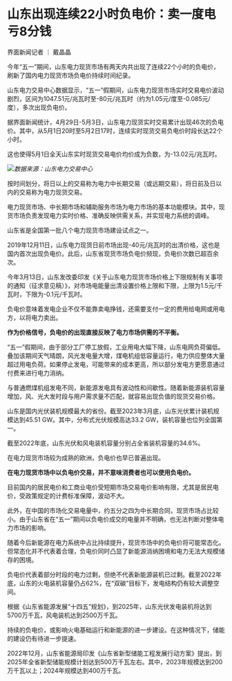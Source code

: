 # 山东出现连续22小时负电价：卖一度电亏8分钱

界面新闻记者 ｜ 戴晶晶

今年“五一”期间，山东电力现货市场有两天内共出现了连续22个小时的负电价，刷新了国内电力现货市场负电价持续时间纪录。

山东电力交易中心数据显示，“五一”假期间，山东电力现货市场实时交易电价波动剧烈，区间为1047.51元/兆瓦时至-80元/兆瓦时（约为1.05元/度至-0.085元/度），多次出现负电价。

据界面新闻统计，4月29日-5月3日，山东电力现货实时交易累计出现46次的负电价。其中，从5月1日20时至5月2日17时，连续实时现货交易负电价时段长达22个小时。

这也使得5月1日全天山东实时现货交易电价均价成为负数，为-13.02元/兆瓦时。

![](https://inews.gtimg.com/om_bt/OEOopFckFJ-_7Ps7zVF3gcpyJgJGycK5jvSdqKcTXpmq8AA/1000)_数据来源：山东电力交易中心_

按时间划分，将日以上的交易称为电力中长期交易（或远期交易），将日前及日以内的交易称为电力现货交易。

电力现货市场、中长期市场和辅助服务市场为电力市场的基本功能模块。其中，现货市场负责发现电力实时价格、准确反映供需关系，并实现电力系统的调峰。

山东省是全国第一批八个电力现货市场建设试点之一。

2019年12月11日，山东电力现货日前市场出现-40元/兆瓦时的出清价格，这也是国内首次出现负电价。此后，山东省现货市场负电价频现，负电价次数已超百余次。

今年3月13日，山东发改委印发《关于山东电力现货市场价格上下限规制有关事项的通知（征求意见稿）》，对市场电能量出清设置价格上限和下限，上限为1.5元/千瓦时，下限为-0.1元/千瓦时。

负电价意味着发电企业不仅不能靠卖电挣钱，还需要支付一定的费用给电网或用电方，以将电力卖出。

**作为价格信号，负电价的出现直接反映了电力市场供需的不平衡。**

“五一”假期间，由于部分工厂停工放假，工业用电大幅下降，山东电网负荷偏低。叠加该期间天气晴朗，风光发电量大增，煤电机组低容量运行，电力供应整体大量超过用电负荷。如果停止发电，可能带来的成本更高，所以部分发电方更愿意通过付费来进行电力消纳。

与普通燃煤机组发电不同，新能源发电具有波动性和间歇性。随着新能源装机容量增加，风、光大发时段与用户需求量不匹配，就容易出现负值的现货交易价格。

山东是国内光伏装机规模最大的省份。截至2023年3月底，山东光伏累计装机规模达到45.51 GW。其中，分布式光伏规模高达33.2
GW，装机容量也位列全国第一。

截至2022年底，山东光伏和风电装机容量分别占全省装机容量的34.6%。

在电力现货市场较为成熟的欧洲，负电价也早已普遍出现。

**在电力现货市场中以负电价交易，并不意味消费者也可以使用负电价。**

目前国内的居民电价和工商业电价受短期市场交易电价影响有限，尤其是居民电价，受政策规定的计费标准保障，波动不大。

此外，在中国的市场化交易电量中，约五分之四为中长期合同，现货市场占比较小。由于山东省在“五一”期间以负电价成交的电量并不明确，也无法判断对整体电力市场的影响。

随着今后新能源在电力系统中占比持续提升，现货市场中的负电价将可能常态化。但常态化并不代表着合理，负电价同时凸显了新能源消纳困境和电力无法大规模储存的困境。

负电价代表着部分时段的电力过剩，但绝不代表新能源装机已过剩。截至2022年底，山东的火电装机容量仍占62%，在“双碳”目标下，发电结构仍有较大调整空间。

根据《山东省能源发展“十四五”规划》，到2025年，山东光伏发电装机将达到5700万千瓦，风电装机达到2500万千瓦。

持续的负电价，或影响火电基础运行和新能源的进一步建设。在这种情况下，储能的建设仍有待进一步提速。

2022年12月，山东省能源局印发《山东省新型储能工程发展行动方案》提出，到2025年全省新型储能规模计划达到500万千瓦左右。其中，2023年规模达到200万千瓦以上；2024年规模达到400万千瓦。

